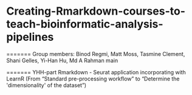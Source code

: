 # Creating-Rmarkdown-courses-to-teach-bioinformatic-analysis-pipelines


=======
Group members: Binod Regmi, Matt Moss, Tasmine Clement, Shani Gelles, Yi-Han Hu, Md A Rahman
main

=======
YHH-part
Rmarkdown - Seurat application incorporating with LearnR (From “Standard pre-processing workflow” to “Determine the 'dimensionality' of the dataset”)

